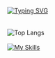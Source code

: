 [![Typing SVG](https://readme-typing-svg.demolab.com?font=Fira+Code&weight=900&size=22&pause=1000&color=8F04F7&center=false&vCenter=false&random=false&width=435&lines=Welcome+to+my+profile)](https://git.io/typing-svg)
<br>
<br><br>
![Top Langs](https://github-readme-stats.vercel.app/api/top-langs/?username=berke-aras&layout=compact)
<br><br>
[![My Skills](https://skillicons.dev/icons?i=python,html,css,bootstrap,flask,godot,linux)](https://skillicons.dev)
<br><br>

